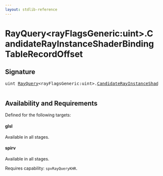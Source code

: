 ```yaml
---
layout: stdlib-reference
---
```


# RayQuery\<rayFlagsGeneric:uint\>\.CandidateRayInstanceShaderBindingTableRecordOffset

## Signature 

<pre>
<span class="code_keyword">uint</span> <a href="/stdlib-reference/types/RayQuery/index" class="code_type">RayQuery</a>&lt;rayFlagsGeneric:<span class="code_keyword">uint</span>&gt;.<a href="/stdlib-reference/types/RayQuery/CandidateRayInstanceShaderBindingTableRecordOffset">CandidateRayInstanceShaderBindingTableRecordOffset</a>();

</pre>

## Availability and Requirements

Defined for the following targets:

#### glsl
Available in all stages.

#### spirv
Available in all stages.

Requires capability: `spvRayQueryKHR`.


